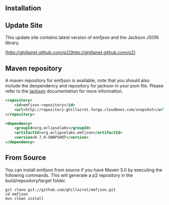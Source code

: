 <section>

# Installation

## Update Site
This update site contains latest version of emfjson and the Jackson JSON library.

[http://ghillairet.github.com/p2](http://ghillairet.github.com/p2)

## Maven repository
A maven repository for emfjson is available, note that you should also include the denpendency and repository for jackson in
your pom file. Please refer to the [jackson](http://jackson.codehaus.org/) documentation for more information.

```xml
<repository>
	<id>emfjson-repository</id>
	<url>http://repository-ghillairet.forge.cloudbees.com/snapshot</url>
</repository>

<dependency>
	<groupId>org.eclipselabs</groupId>
	<artifactId>org.eclipselabs.emfjson</artifactId>
	<version>0.7.0-SNAPSHOT</version>
</dependency>
```

## From Source
You can install emfjson from source if you have Maven 3.0 by executing the following commands.
This will generate a p2 repository in the build/repository/target folder.

```
git clone git://github.com/ghillairet/emfjson.git
cd emfjson
mvn clean install
```

</section>
